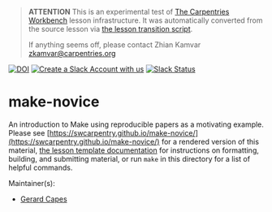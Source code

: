 > **ATTENTION** This is an experimental test of [The Carpentries Workbench](https://carpentries.github.io/workbench) lesson infrastructure.
> It was automatically converted from the source lesson via [the lesson transition script](https://github.com/carpentries/lesson-transition/).
> 
> If anything seems off, please contact Zhian Kamvar [zkamvar@carpentries.org](mailto:zkamvar@carpentries.org)

[![DOI](https://zenodo.org/badge/DOI/10.5281/zenodo.3265286.svg)](https://doi.org/10.5281/zenodo.3265286)
[![Create a Slack Account with us](https://img.shields.io/badge/Create_Slack_Account-The_Carpentries-071159.svg)](https://swc-slack-invite.herokuapp.com/)
[![Slack Status](https://img.shields.io/badge/Slack_Channel-swc--make-E01563.svg)](https://swcarpentry.slack.com/messages/C9X2YCPT5)

# make-novice

An introduction to Make using reproducible papers as a motivating example.
Please see [https://swcarpentry.github.io/make-novice/](https://swcarpentry.github.io/make-novice/) for a rendered version
of this material, [the lesson template documentation][lesson-example]
for instructions on formatting, building, and submitting material,
or run `make` in this directory for a list of helpful commands.

Maintainer(s):

- [Gerard Capes][capes-gerard]

[lesson-example]: https://swcarpentry.github.com/lesson-example/
[capes-gerard]: https://carpentries.org/instructors/#gcapes



